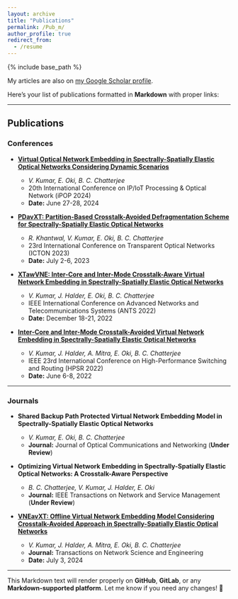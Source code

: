 ```yaml
---
layout: archive
title: "Publications"
permalink: /Pub_m/
author_profile: true
redirect_from:
  - /resume
---
```


{% include base_path %}

My articles are also on [my Google Scholar profile](https://scholar.google.com/citations?user=CCSnKrcAAAAJ&hl=en&authuser=2).

Here’s your list of publications formatted in **Markdown** with proper links:  

---

## **Publications**  
### **Conferences**  

* **[Virtual Optical Network Embedding in Spectrally-Spatially Elastic Optical Networks Considering Dynamic Scenarios](https://www.pilab.jp/ipop2024/info/onlineproceedings.html#T2-3)**  
  * *V. Kumar, E. Oki, B. C. Chatterjee*  
  * 20th International Conference on IP/IoT Processing & Optical Network (iPOP 2024)  
  * **Date:** June 27-28, 2024  

* **[PDavXT: Partition-Based Crosstalk-Avoided Defragmentation Scheme for Spectrally-Spatially Elastic Optical Networks](https://doi.org/10.1109/ICTON59386.2023.10207340)**  
  * *R. Khantwal, V. Kumar, E. Oki, B. C. Chatterjee*  
  * 23rd International Conference on Transparent Optical Networks (ICTON 2023)  
  * **Date:** July 2-6, 2023  

* **[XTawVNE: Inter-Core and Inter-Mode Crosstalk-Aware Virtual Network Embedding in Spectrally-Spatially Elastic Optical Networks](https://doi.org/10.1109/ANTS56424.2022.10227772)**  
  * *V. Kumar, J. Halder, E. Oki, B. C. Chatterjee*  
  * IEEE International Conference on Advanced Networks and Telecommunications Systems (ANTS 2022)  
  * **Date:** December 18-21, 2022  

* **[Inter-Core and Inter-Mode Crosstalk-Avoided Virtual Network Embedding in Spectrally-Spatially Elastic Optical Networks](https://doi.org/10.1109/HPSR54439.2022.9831362)**  
  * *V. Kumar, J. Halder, A. Mitra, E. Oki, B. C. Chatterjee*  
  * IEEE 23rd International Conference on High-Performance Switching and Routing (HPSR 2022)  
  * **Date:** June 6-8, 2022  

---

### **Journals**  

* **Shared Backup Path Protected Virtual Network Embedding Model in Spectrally-Spatially Elastic Optical Networks**  
  * *V. Kumar, E. Oki, B. C. Chatterjee*  
  * **Journal:** Journal of Optical Communications and Networking (**Under Review**)  

* **Optimizing Virtual Network Embedding in Spectrally-Spatially Elastic Optical Networks: A Crosstalk-Aware Perspective**  
  * *B. C. Chatterjee, V. Kumar, J. Halder, E. Oki*  
  * **Journal:** IEEE Transactions on Network and Service Management (**Under Review**)  

* **[VNEavXT: Offline Virtual Network Embedding Model Considering Crosstalk-Avoided Approach in Spectrally-Spatially Elastic Optical Networks](https://doi.org/10.1109/TNSE.2024.3421246)**  
  * *V. Kumar, J. Halder, A. Mitra, E. Oki, B. C. Chatterjee*  
  * **Journal:** Transactions on Network Science and Engineering  
  * **Date:** July 3, 2024  

---

This Markdown text will render properly on **GitHub**, **GitLab**, or any **Markdown-supported platform**. Let me know if you need any changes! 🚀
